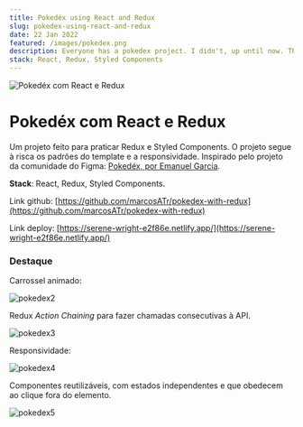 ```yaml
---
title: Pokedéx using React and Redux
slug: pokedex-using-react-and-redux
date: 22 Jan 2022
featured: /images/pokedex.png
description: Everyone has a pokedex project. I didn't, up until now. This one was made with Redux and React!
stack: React, Redux, Styled Components
---
```


![Pokedéx com React e Redux](/images/pokedex.png)

# Pokedéx com React e Redux

Um projeto feito para praticar Redux e Styled Components. O projeto segue à risca os padrões do template e a responsividade. Inspirado pelo projeto da comunidade do Figma: [Pokedéx, por Emanuel Garcia](https://www.figma.com/community/file/893705420616737018).

**Stack**: React, Redux, Styled Components.

Link github: [https://github.com/marcosATr/pokedex-with-redux](https://github.com/marcosATr/pokedex-with-redux)

Link deploy: [https://serene-wright-e2f86e.netlify.app/](https://serene-wright-e2f86e.netlify.app/)

### Destaque

Carrossel animado:

![pokedex2](/images/pokedex2.png)

Redux _Action Chaining_ para fazer chamadas consecutivas à API.

![pokedex3](/images/pokedex3.png)

Responsividade:

![pokedex4](/images/pokedex4.png)

Componentes reutilizáveis, com estados independentes e que obedecem ao clique fora do elemento.

![pokedex5](/images/pokedex5.png)
